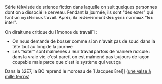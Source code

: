 Série télévisée de science fiction dans laquelle on suit quelques personnes dont on a dissocié le cerveau. Pendant la journée, ils sont "des exter" qui font un mystérieux travail. Après, ils redeviennent des gens normaux "les inter".

On dirait une critique du [[monde du travail]] :
- On nous demande de bosser comme si on n'avait pas de souci dans la tête tout au long de la journée
- Les "exter" sont malmenés à leur travail parfois de manière ridicule : dans la vraie vie, c'est pareil, on est malmené pas toujours de façon coupable mais parce que c'est le système qui veut ça

Dans la S2E7, la BO reprend le morceau de [[Jacques Brel]] ([une valse à mille temps](https://open.spotify.com/search/une%20valse%20%C3%A0%20mille%20e))